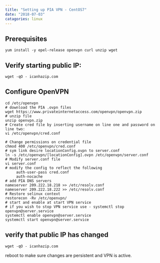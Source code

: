 ```yaml
---
title: "Setting up PIA VPN - CentOS7"
date: "2018-07-03"
catagories: linux
---
```


## Prerequisites

`yum install -y epel-release openvpn curl unzip wget`

## Verify starting public IP:

`wget -qO - icanhazip.com`

## Configure OpenVPN

```
cd /etc/openvpn
# download the PIA .ovpn files
wget https://www.privateinternetaccess.com/openvpn/openvpn.zip
# unzip file
unzip openvpn.zip
# Create cred file by inserting username on line one and password on line two:  
vi /etc/openvpn/cred.conf

# Change permissions on credential file
chmod 400 /etc/openvpn/cred.conf
# sym link desire locationConfig.ovpn to server.conf
ln -s /etc/openvpn/[locationConfig].ovpn /etc/openvpn/server.conf
# Modify server.conf file
vi server.conf
# modify the config to reflect the following
     auth-user-pass cred.conf
     auth-nocache  
# add PIA DNS servers
nameserver 209.222.18.218 >> /etc/resolv.conf
nameserver 209.222.18.222 >> /etc/resolv.conf
# Restore selinux context 
restorecon -Rv /etc/openvpn/
# start and enable at start VPN service 
# if you wish to stop VPN service use - systemctl stop openvpn@server.service
systemctl enable openvpn@server.service
systemctl start openvpn@server.service

```

## verify that public IP has changed

`wget -qO - icanhazip.com`

reboot to make sure changes are persistent and VPN is active.
